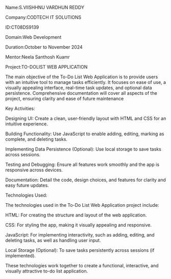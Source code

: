 Name:S.VIISHHNU VARDHUN REDDY

Company:CODTECH IT SOLUTIONS

ID:CT08DS9139

Domain:Web Development

Duration:October to November 2024

Mentor:Neela Santhosh Kuamr

Project:TO-DOLIST WEB APPLICATION
 
The main objective of the To-Do List Web Application is to provide users with an intuitive tool to manage tasks efficiently. It focuses on ease of use, a visually appealing interface, real-time task updates, and optional data persistence. Comprehensive documentation will cover all aspects of the project, ensuring clarity and ease of future maintenance

Key Activities:

Designing UI: Create a clean, user-friendly layout with HTML and CSS for an intuitive experience.


Building Functionality: Use JavaScript to enable adding, editing, marking as complete, and deleting tasks.


Implementing Data Persistence (Optional): Use local storage to save tasks across sessions.


Testing and Debugging: Ensure all features work smoothly and the app is responsive across devices.


Documentation: Detail the code, design choices, and features for clarity and easy future updates.

Technologies Used:

The technologies used in the To-Do List Web Application project include:

HTML: For creating the structure and layout of the web application.


CSS: For styling the app, making it visually appealing and responsive.


JavaScript: For implementing interactivity, such as adding, editing, and deleting tasks, as well as handling user input.


Local Storage (Optional): To save tasks persistently across sessions (if implemented).



These technologies work together to create a functional, interactive, and visually attractive to-do list application.













